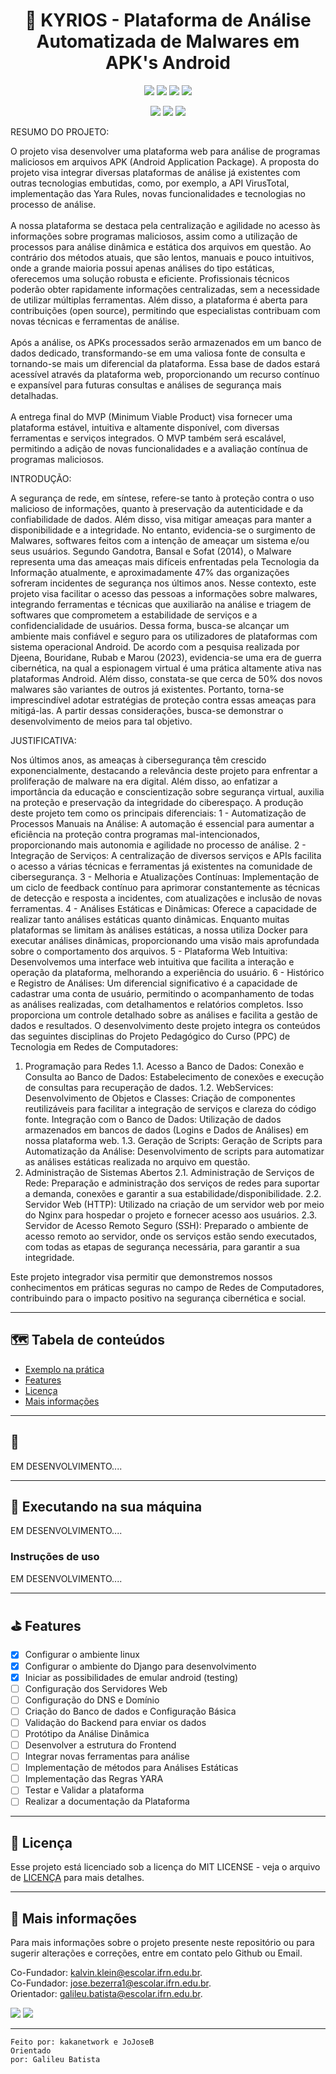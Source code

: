 
<h1 align="center">📌  KYRIOS - Plataforma de Análise Automatizada de Malwares em APK's Android </h1>

<p align="center">
  <img src="http://img.shields.io/static/v1?label=License&message=MIT%20License&color=A20606&style=for-the-badge"/>
  <img src="http://img.shields.io/static/v1?label=Python&message=3.11.0&color=A20606&style=for-the-badge&logo=python&logoColor=white"/>
  <img src="https://img.shields.io/static/v1?label=Django&message=GUI/FRAMEWORK&color=A20606&style=for-the-badge&logo=Django"/>
  <img src="http://img.shields.io/static/v1?label=STATUS&message=Em%20desenvolvimento&color=A20606&style=for-the-badge"/>
</p>
<p align="center">
  <img src="http://img.shields.io/static/v1?label=Desenvolvido%20por&message=Kalvin%20Klein%20e%20Jose%20Bezerra&color=A20606&style=for-the-badge"/>
  <img src="http://img.shields.io/static/v1?label=Orientado%20por&message=Galileu%20Batista&color=A20606&style=for-the-badge"/>
  <img src="http://img.shields.io/static/v1?label=Disciplina&message=Projeto%20Integrador&color=A20606&style=for-the-badge"/>
</p>

<p align="center">

RESUMO DO PROJETO:

  O projeto visa desenvolver uma plataforma web para análise de programas maliciosos em arquivos APK (Android Application Package).
  A proposta do projeto visa integrar diversas plataformas de análise já existentes com outras tecnologias embutidas, como, por exemplo, a API VirusTotal, implementação das Yara Rules, novas funcionalidades e tecnologias no processo de análise.<br><br>
  A nossa plataforma se destaca pela centralização e agilidade no acesso às informações sobre programas maliciosos, assim como a utilização de processos para análise dinâmica e estática dos arquivos em questão. Ao contrário dos métodos atuais, que são lentos, manuais e pouco intuitivos, onde a grande maioria possui apenas análises do tipo estáticas, oferecemos uma solução robusta e eficiente. Profissionais técnicos poderão obter rapidamente informações centralizadas, sem a necessidade de utilizar múltiplas ferramentas. Além disso, a plataforma é aberta para contribuições (open source), permitindo que especialistas contribuam com novas técnicas e ferramentas de análise.<br><br>
  Após a análise, os APKs processados serão armazenados em um banco de dados dedicado, transformando-se em uma valiosa fonte de consulta e tornando-se mais um diferencial da plataforma. Essa base de dados estará acessível através da plataforma web, proporcionando um recurso contínuo e expansível para futuras consultas e análises de segurança mais detalhadas.<br><br>
  A entrega final do MVP (Minimum Viable Product) visa fornecer uma plataforma estável, intuitiva e altamente disponível, com diversas ferramentas e serviços integrados. O MVP também será escalável, permitindo a adição de novas funcionalidades e a avaliação contínua de programas maliciosos.

INTRODUÇÃO:

A segurança de rede, em síntese, refere-se tanto à proteção contra o uso malicioso de
informações, quanto à preservação da autenticidade e da confiabilidade de dados. Além
disso, visa mitigar ameaças para manter a disponibilidade e a integridade. No entanto,
evidencia-se o surgimento de Malwares, softwares feitos com a intenção de ameaçar um
sistema e/ou seus usuários. Segundo Gandotra, Bansal e Sofat (2014), o Malware
representa uma das ameaças mais difíceis enfrentadas pela Tecnologia da Informação
atualmente, e aproximadamente 47% das organizações sofreram incidentes de segurança
nos últimos anos.
Nesse contexto, este projeto visa facilitar o acesso das pessoas a informações sobre
malwares, integrando ferramentas e técnicas que auxiliarão na análise e triagem de
softwares que comprometem a estabilidade de serviços e a confidencialidade de usuários.
Dessa forma, busca-se alcançar um ambiente mais confiável e seguro para os utilizadores
de plataformas com sistema operacional Android.
De acordo com a pesquisa realizada por Djeena, Bouridane, Rubab e Marou (2023),
evidencia-se uma era de guerra cibernética, na qual a espionagem virtual é uma prática
altamente ativa nas plataformas Android. Além disso, constata-se que cerca de 50% dos
novos malwares são variantes de outros já existentes. Portanto, torna-se imprescindível
adotar estratégias de proteção contra essas ameaças para mitigá-las. A partir dessas
considerações, busca-se demonstrar o desenvolvimento de meios para tal objetivo.

JUSTIFICATIVA:

Nos últimos anos, as ameaças à cibersegurança têm crescido exponencialmente,
destacando a relevância deste projeto para enfrentar a proliferação de malware na era
digital. Além disso, ao enfatizar a importância da educação e conscientização sobre
segurança virtual, auxilia na proteção e preservação da integridade do ciberespaço.
A produção deste projeto tem como os principais diferenciais:
1 - Automatização de Processos Manuais na Análise: A automação é essencial para
aumentar a eficiência na proteção contra programas mal-intencionados,
proporcionando mais autonomia e agilidade no processo de análise.
2 - Integração de Serviços: A centralização de diversos serviços e APIs facilita o
acesso a várias técnicas e ferramentas já existentes na comunidade de
cibersegurança.
3 - Melhoria e Atualizações Contínuas: Implementação de um ciclo de feedback
contínuo para aprimorar constantemente as técnicas de detecção e resposta a
incidentes, com atualizações e inclusão de novas ferramentas.
4 - Análises Estáticas e Dinâmicas: Oferece a capacidade de realizar tanto análises
estáticas quanto dinâmicas. Enquanto muitas plataformas se limitam às análises
estáticas, a nossa utiliza Docker para executar análises dinâmicas, proporcionando
uma visão mais aprofundada sobre o comportamento dos arquivos.
5 - Plataforma Web Intuitiva: Desenvolvemos uma interface web intuitiva que facilita
a interação e operação da plataforma, melhorando a experiência do usuário.
6 - Histórico e Registro de Análises: Um diferencial significativo é a capacidade de
cadastrar uma conta de usuário, permitindo o acompanhamento de todas as
análises realizadas, com detalhamentos e relatórios completos. Isso proporciona um
controle detalhado sobre as análises e facilita a gestão de dados e resultados.
O desenvolvimento deste projeto integra os conteúdos das seguintes disciplinas do Projeto
Pedagógico do Curso (PPC) de Tecnologia em Redes de Computadores:
1. Programação para Redes
1.1. Acesso a Banco de Dados:
Conexão e Consulta ao Banco de Dados: Estabelecimento de
conexões e
execução de consultas para recuperação de dados.
1.2. WebServices:
Desenvolvimento de Objetos e Classes: Criação de componentes
reutilizáveis para facilitar a integração de serviços e clareza do código
fonte.
Integração com o Banco de Dados: Utilização de dados armazenados
em
bancos de dados (Logins e Dados de Análises) em nossa plataforma
web.
1.3. Geração de Scripts:
Geração de Scripts para Automatização da Análise: Desenvolvimento
de
scripts para automatizar as análises estáticas realizada no arquivo em
questão.
2. Administração de Sistemas Abertos
2.1. Administração de Serviços de Rede:
Preparação e administração dos serviços de redes para suportar a
demanda, conexões e garantir a sua estabilidade/disponibilidade.
2.2. Servidor Web (HTTP): Utilizado na criação de um servidor web por meio
do Nginx para hospedar o projeto e fornecer acesso aos usuários.
2.3. Servidor de Acesso Remoto Seguro (SSH): Preparado o ambiente de
acesso remoto ao servidor, onde os serviços estão sendo executados,
com todas as etapas de segurança necessária, para garantir a sua integridade.

Este projeto integrador visa permitir que demonstremos nossos conhecimentos em práticas
seguras no campo de Redes de Computadores, contribuindo para o impacto positivo na
segurança cibernética e social.

</p>

---

## 🗺 Tabela de conteúdos

<ul>
  <li><a href="#-exemplo-na-prática">Exemplo na prática</a></li>
  <li><a href="#-features">Features</a></li>
  <li><a href="#-licença">Licença</a></li>
  <li><a href="#-mais-informações">Mais informações</a></li>
</ul>

---

## 🔨 
EM DESENVOLVIMENTO....

---

## 🚀 Executando na sua máquina
EM DESENVOLVIMENTO....

### Instruções de uso
EM DESENVOLVIMENTO....

---

## ⛳ Features
- [x] Configurar o ambiente linux
- [x] Configurar o ambiente do Django para desenvolvimento
- [x] Iniciar as possibilidades de emular android (testing)
- [ ] Configuração dos Servidores Web
- [ ] Configuração do DNS e Domínio
- [ ] Criação do Banco de dados e Configuração Básica
- [ ] Validação do Backend para enviar os dados
- [ ] Protótipo da Análise Dinâmica
- [ ] Desenvolver a estrutura do Frontend
- [ ] Integrar novas ferramentas para análise
- [ ] Implementação de métodos para Análises Estáticas
- [ ] Implementação das Regras YARA
- [ ] Testar e Validar a plataforma
- [ ] Realizar a documentação da Plataforma

---

## 📝 Licença

Esse projeto está licenciado sob a licença do MIT LICENSE - veja o arquivo de [LICENÇA](LICENSE) para mais detalhes.

---

## 👀 Mais informações

Para mais informações sobre o projeto presente neste repositório ou para sugerir alterações e correções, entre em contato pelo Github ou Email.<br>

Co-Fundador: [kalvin.klein@escolar.ifrn.edu.br](mailto:kalvin.klein@escolar.ifrn.edu.br).<br>
Co-Fundador: [jose.bezerra1@escolar.ifrn.edu.br](mailto:jose.bezerra1@escolar.ifrn.edu.br).<br>
Orientador: [galileu.batista@escolar.ifrn.edu.br](mailto:galileu.batista@escolar.ifrn.edu.br).<br>

<div>
   <a href="https://github.com/kakanetwork"><img src="https://img.shields.io/badge/-GitHub Kalvin-4d080e?style=for-the-badge&color=A20606&logo=github&logoColor=ffffff"></a>
   <a href="https://github.com/JoJoseB"><img src="https://img.shields.io/badge/-GitHub José-4d080e?style=for-the-badge&color=A20606&logo=github&logoColor=ffffff"></a>
</div> 

---

<code>Feito por: kakanetwork e JoJoseB</code><br>
<code>Orientado por: Galileu Batista</code>
